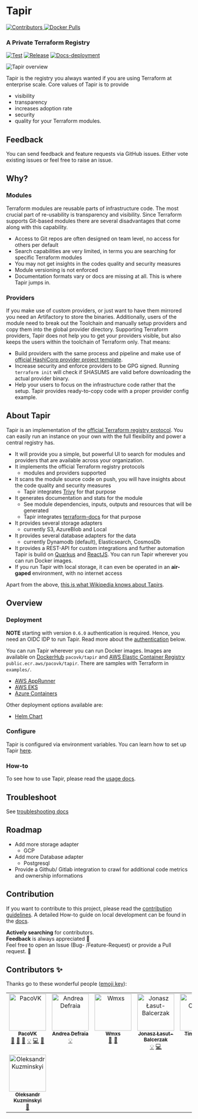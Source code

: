 # Tapir
<p>  
  <a href="https://github.com/PacoVK/tapir?tab=readme-ov-file#contributors-">
    <img alt="Contributors" src="https://img.shields.io/github/all-contributors/pacovk/tapir">
  </a>
  <a href="https://hub.docker.com/r/pacovk/tapir">
    <img alt="Docker Pulls" src="https://img.shields.io/docker/pulls/pacovk/tapir">
  </a>
<p>
  
### A Private Terraform Registry

[![Test](https://github.com/PacoVK/tapir/actions/workflows/build.yml/badge.svg)](https://github.com/PacoVK/tapir/actions/workflows/build.yml)
[![Release](https://github.com/PacoVK/tapir/actions/workflows/deploy.yml/badge.svg)](https://github.com/PacoVK/tapir/actions/workflows/deploy.yml)
[![Docs-deployment](https://github.com/PacoVK/tapir/actions/workflows/pages/pages-build-deployment/badge.svg)](https://github.com/PacoVK/tapir/actions/workflows/pages/pages-build-deployment)

![Tapir overview](./docs/images/tapir.gif)

Tapir is the registry you always wanted if you are using Terraform at enterprise scale.
Core values of Tapir is to provide
* visibility
* transparency
* increases adoption rate
* security
* quality for your Terraform modules.

## Feedback 
You can send feedback and feature requests via GitHub issues. Either vote existing issues or feel free to raise an issue. 

## Why?
### Modules
Terraform modules are reusable parts of infrastructure code. The most crucial part of re-usability is transparency and visibility. Since Terraform supports Git-based modules there are several disadvantages that come along with this capability.
* Access to Git repos are often designed on team level, no access for others per default
* Search capabilities are very limited, in terms you are searching for specific Terraform modules
* You may not get insights in the codes quality and security measures
* Module versioning is not enforced
* Documentation formats vary or docs are missing at all.
  This is where Tapir jumps in.

### Providers
If you make use of custom providers, or just want to have them mirrored you need an Artifactory to store the binaries.
Additionally, users of the module need to break out the Toolchain and manually setup providers and copy them into 
the global provider directory.
Supporting Terraform providers, Tapir does not help you to get your providers visible, but also keeps the users within the toolchain of Terraform only. That means:
* Build providers with the same process and pipeline and make use of [official HashiCorp provider project template](https://github.com/hashicorp/terraform-provider-scaffolding).
* Increase security and enforce providers to be GPG signed. Running `terraform init` will check if SHASUMS are valid before downloading the actual provider binary.
* Help your users to focus on the infrastructure code rather that the setup. Tapir provides ready-to-copy code with 
a proper provider config example.

## About Tapir
Tapir is an implementation of the [official Terraform registry protocol](https://developer.hashicorp.com/terraform/internals/module-registry-protocol).
You can easily run an instance on your own with the full flexibility and power a central registry has.
* It will provide you a simple, but powerful UI to search for modules and providers that are available
  across your organization.
* It implements the official Terraform registry protocols
  * modules and providers supported
* It scans the module source code on push, you will have insights about the code quality and security measures
  * Tapir integrates [Trivy](https://trivy.dev/) for that purpose
* It generates documentation and stats for the module 
  * See module dependencies, inputs, outputs and resources that will be generated
  * Tapir integrates [terraform-docs](https://terraform-docs.io/) for that purpose
* It provides several storage adapters
  * currently S3, AzureBlob and Local
* It provides several database adapters for the data
  * currently Dynamodb (default), Elasticsearch, CosmosDb
* It provides a REST-API for custom integrations and further automation
  Tapir is build on [Quarkus](https://quarkus.io/) and [ReactJS](https://reactjs.org/). You can run Tapir wherever you can run Docker images.
* If you run Tapir with local storage, it can even be operated in an **air-gaped** environment, with no internet access 

Apart from the above, [this is what Wikipedia knows about Tapirs](https://en.wikipedia.org/wiki/Tapir).

## Overview

### Deployment

**NOTE** starting with version `0.6.0` authentication is required. Hence, you need an OIDC IDP to run Tapir. 
Read more about the [authentication](./docs/configuration.md#authentication) below.

You can run Tapir wherever you can run Docker images.
Images are available on [DockerHub](https://hub.docker.com/r/pacovk/tapir) `pacovk/tapir` and [AWS Elastic Container Registry](https://gallery.ecr.aws/pacovk/tapir) `public.ecr.aws/pacovk/tapir`.
There are samples with Terraform in `examples/`.
* [AWS AppRunner](./examples/aws/apprunner)
* [AWS EKS](./examples/aws/eks)
* [Azure Containers](./examples/azure/containerapps)

Other deployment options available are:
* [Helm Chart](https://github.com/PacoVK/tapir-helm)

### Configure

Tapir is configured via environment variables. You can learn how to set up Tapir [here](./docs/configuration.md).

### How-to

To see how to use Tapir, please read the [usage docs](./docs/usage.md).

## Troubleshoot

See [troubleshooting docs](./docs/TROUBLESHOOT.md)

## Roadmap

* Add more storage adapter
  * GCP
* Add more Database adapter
  * Postgresql
* Provide a Github/ Gitlab integration to crawl for additional code metrics and ownership informations

## Contribution

If you want to contribute to this project, please read the [contribution guidelines](./CONTRIBUTING.md).
A detailed How-to guide on local development can be found in the [docs](dev/docs/RUNBOOK.md).

**Actively searching** for contributors. <br/>
**Feedback** is always appreciated :rainbow: <br/>
Feel free to open an Issue (Bug- /Feature-Request)
or provide a Pull request. :wrench:

## Contributors ✨

Thanks go to these wonderful people ([emoji key](https://allcontributors.org/docs/en/emoji-key)):
<!-- ALL-CONTRIBUTORS-LIST:START - Do not remove or modify this section -->
<!-- prettier-ignore-start -->
<!-- markdownlint-disable -->
<table>
  <tbody>
    <tr>
      <td align="center" valign="top" width="14.28%"><a href="https://pascal.euhus.dev/"><img src="https://avatars.githubusercontent.com/u/27785614?v=4?s=100" width="100px;" alt="PacoVK"/><br /><sub><b>PacoVK</b></sub></a><br /><a href="https://github.com/PacoVK/tapir/pulls?q=is%3Apr+reviewed-by%3APacoVK" title="Reviewed Pull Requests">👀</a> <a href="#projectManagement-PacoVK" title="Project Management">📆</a> <a href="#maintenance-PacoVK" title="Maintenance">🚧</a> <a href="#example-PacoVK" title="Examples">💡</a> <a href="https://github.com/PacoVK/tapir/commits?author=PacoVK" title="Code">💻</a> <a href="https://github.com/PacoVK/tapir/commits?author=PacoVK" title="Documentation">📖</a></td>
      <td align="center" valign="top" width="14.28%"><a href="https://github.com/andrea-defraia"><img src="https://avatars.githubusercontent.com/u/56583671?v=4?s=100" width="100px;" alt="Andrea Defraia"/><br /><sub><b>Andrea Defraia</b></sub></a><br /><a href="#example-andrea-defraia" title="Examples">💡</a></td>
      <td align="center" valign="top" width="14.28%"><a href="https://github.com/WeiMengXS"><img src="https://avatars.githubusercontent.com/u/54929266?v=4?s=100" width="100px;" alt="Wmxs"/><br /><sub><b>Wmxs</b></sub></a><br /><a href="https://github.com/PacoVK/tapir/issues?q=author%3AWeiMengXS" title="Bug reports">🐛</a> <a href="#ideas-WeiMengXS" title="Ideas, Planning, & Feedback">🤔</a></td>
      <td align="center" valign="top" width="14.28%"><a href="https://github.com/jonasz-lasut"><img src="https://avatars.githubusercontent.com/u/93281932?v=4?s=100" width="100px;" alt="Jonasz Łasut-Balcerzak"/><br /><sub><b>Jonasz Łasut-Balcerzak</b></sub></a><br /><a href="#example-jonasz-lasut" title="Examples">💡</a> <a href="https://github.com/PacoVK/tapir/commits?author=jonasz-lasut" title="Code">💻</a></td>
      <td align="center" valign="top" width="14.28%"><a href="https://github.com/tlchaffi"><img src="https://avatars.githubusercontent.com/u/128724533?v=4?s=100" width="100px;" alt="Tim Chaffin"/><br /><sub><b>Tim Chaffin</b></sub></a><br /><a href="https://github.com/PacoVK/tapir/pulls?q=is%3Apr+reviewed-by%3Atlchaffi" title="Reviewed Pull Requests">👀</a></td>
      <td align="center" valign="top" width="14.28%"><a href="https://github.com/tim-chaffin"><img src="https://avatars.githubusercontent.com/u/128724533?v=4?s=100" width="100px;" alt="Tim Chaffin"/><br /><sub><b>Tim Chaffin</b></sub></a><br /><a href="https://github.com/PacoVK/tapir/commits?author=tim-chaffin" title="Documentation">📖</a></td>
      <td align="center" valign="top" width="14.28%"><a href="https://github.com/TomBeckett"><img src="https://avatars.githubusercontent.com/u/10406453?v=4?s=100" width="100px;" alt="Tom Beckett"/><br /><sub><b>Tom Beckett</b></sub></a><br /><a href="#example-TomBeckett" title="Examples">💡</a> <a href="https://github.com/PacoVK/tapir/commits?author=TomBeckett" title="Code">💻</a></td>
    </tr>
    <tr>
      <td align="center" valign="top" width="14.28%"><a href="https://github.com/akuzminsky"><img src="https://avatars.githubusercontent.com/u/1763754?v=4?s=100" width="100px;" alt="Oleksandr Kuzminskyi"/><br /><sub><b>Oleksandr Kuzminskyi</b></sub></a><br /><a href="https://github.com/PacoVK/tapir/issues?q=author%3Aakuzminsky" title="Bug reports">🐛</a></td>
    </tr>
  </tbody>
</table>

<!-- markdownlint-restore -->
<!-- prettier-ignore-end -->

<!-- ALL-CONTRIBUTORS-LIST:END -->
